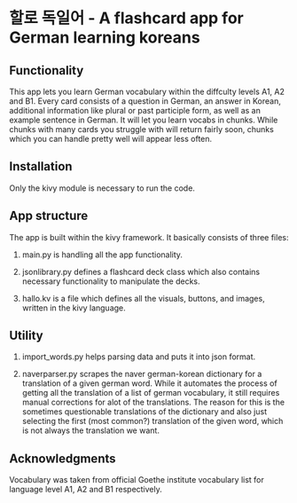# 할로 독일어 - A flashcard app for German learning koreans

## Functionality

This app lets you learn German vocabulary within the diffculty levels A1, A2 and B1. Every card consists of a question in German, an answer in Korean, additional information like plural or past participle form, as well as an example sentence in German. It will let you learn vocabs in chunks. While chunks with many cards you struggle with will return fairly soon, chunks which you can handle pretty well will appear less often.

## Installation

Only the kivy module is necessary to run the code.

## App structure

The app is built within the kivy framework. It basically consists of three files:

1. main.py is handling all the app functionality.

2. jsonlibrary.py defines a flashcard deck class which also contains necessary functionality to manipulate the decks.

3. hallo.kv is a file which defines all the visuals, buttons, and images, written in the kivy language.

## Utility

1. import_words.py helps parsing data and puts it into json format.

2. naverparser.py scrapes the naver german-korean dictionary for a translation of a given german word. While it automates the process of getting all the translation of a list of german vocabulary, it still requires manual corrections for alot of the translations. The reason for this is the sometimes questionable translations of the dictionary and also just selecting the first (most common?) translation of the given word, which is not always the translation we want.

## Acknowledgments

Vocabulary was taken from official Goethe institute vocabulary list for language level A1, A2 and B1 respectively. 